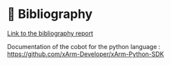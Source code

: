 

# 📖 Bibliography

[Link to the bibliography report](./Rapport____tat_de_l_art.pdf)

Documentation of the cobot for the python language : https://github.com/xArm-Developer/xArm-Python-SDK
